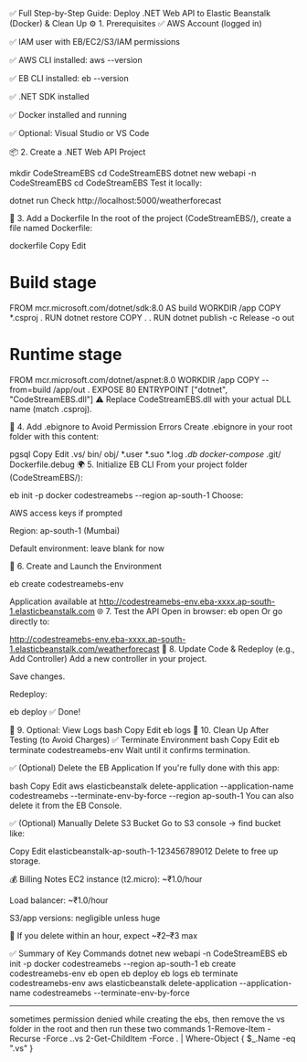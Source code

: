 
✅ Full Step-by-Step Guide: Deploy .NET Web API to Elastic Beanstalk (Docker) & Clean Up
⚙️ 1. Prerequisites
✅ AWS Account (logged in)

✅ IAM user with EB/EC2/S3/IAM permissions

✅ AWS CLI installed: aws --version

✅ EB CLI installed: eb --version

✅ .NET SDK installed

✅ Docker installed and running

✅ Optional: Visual Studio or VS Code

📦 2. Create a .NET Web API Project

mkdir CodeStreamEBS
cd CodeStreamEBS
dotnet new webapi -n CodeStreamEBS
cd CodeStreamEBS
Test it locally:


dotnet run
Check http://localhost:5000/weatherforecast

🐳 3. Add a Dockerfile
In the root of the project (CodeStreamEBS/), create a file named Dockerfile:

dockerfile
Copy
Edit
# Build stage
FROM mcr.microsoft.com/dotnet/sdk:8.0 AS build
WORKDIR /app
COPY *.csproj .
RUN dotnet restore
COPY . .
RUN dotnet publish -c Release -o out

# Runtime stage
FROM mcr.microsoft.com/dotnet/aspnet:8.0
WORKDIR /app
COPY --from=build /app/out .
EXPOSE 80
ENTRYPOINT ["dotnet", "CodeStreamEBS.dll"]
⚠️ Replace CodeStreamEBS.dll with your actual DLL name (match .csproj).

🛑 4. Add .ebignore to Avoid Permission Errors
Create .ebignore in your root folder with this content:

pgsql
Copy
Edit
.vs/
bin/
obj/
*.user
*.suo
*.log
*.db
docker-compose*
.git/
Dockerfile.debug
🌍 5. Initialize EB CLI
From your project folder (CodeStreamEBS/):


eb init -p docker codestreamebs --region ap-south-1
Choose:

AWS access keys if prompted

Region: ap-south-1 (Mumbai)

Default environment: leave blank for now

🚀 6. Create and Launch the Environment

eb create codestreamebs-env

Application available at http://codestreamebs-env.eba-xxxx.ap-south-1.elasticbeanstalk.com
🌐 7. Test the API
Open in browser:
eb open
Or go directly to:

http://codestreamebs-env.eba-xxxx.ap-south-1.elasticbeanstalk.com/weatherforecast
🔁 8. Update Code & Redeploy (e.g., Add Controller)
Add a new controller in your project.

Save changes.

Redeploy:

eb deploy
✅ Done!

🧪 9. Optional: View Logs
bash
Copy
Edit
eb logs
🛑 10. Clean Up After Testing (to Avoid Charges)
✅ Terminate Environment
bash
Copy
Edit
eb terminate codestreamebs-env
Wait until it confirms termination.

✅ (Optional) Delete the EB Application
If you're fully done with this app:

bash
Copy
Edit
aws elasticbeanstalk delete-application --application-name codestreamebs --terminate-env-by-force --region ap-south-1
You can also delete it from the EB Console.

✅ (Optional) Manually Delete S3 Bucket
Go to S3 console → find bucket like:

Copy
Edit
elasticbeanstalk-ap-south-1-123456789012
Delete to free up storage.

💰 Billing Notes
EC2 instance (t2.micro): ~₹1.0/hour

Load balancer: ~₹1.0/hour

S3/app versions: negligible unless huge

💸 If you delete within an hour, expect ~₹2–₹3 max

✅ Summary of Key Commands
dotnet new webapi -n CodeStreamEBS
eb init -p docker codestreamebs --region ap-south-1
eb create codestreamebs-env
eb open
eb deploy
eb logs
eb terminate codestreamebs-env
aws elasticbeanstalk delete-application --application-name codestreamebs --terminate-env-by-force


-------------------------------------------------------------------------------------------

sometimes permission denied while creating the ebs, then remove the vs folder in the root and then run these two commands
1-Remove-Item -Recurse -Force .\.vs
2-Get-ChildItem -Force . | Where-Object { $_.Name -eq ".vs" }

